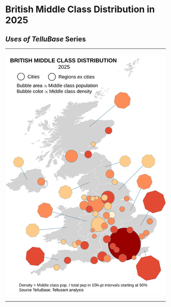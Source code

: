 # British Middle Class Distribution in 2025
## *Uses of TelluBase* Series

---
#### <img  src="assets/svg/tellusant-british-middle-class-distribution-2025.svg" alt="British Middle Class Distribution in 2025">

---
